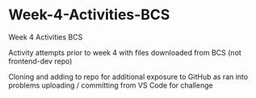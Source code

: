 # Week-4-Activities-BCS
Week 4 Activities BCS

Activity attempts prior to week 4 with files downloaded from BCS (not frontend-dev repo)

Cloning and adding to repo for additional exposure to GitHub as ran into problems uploading / committing from VS Code for challenge 
